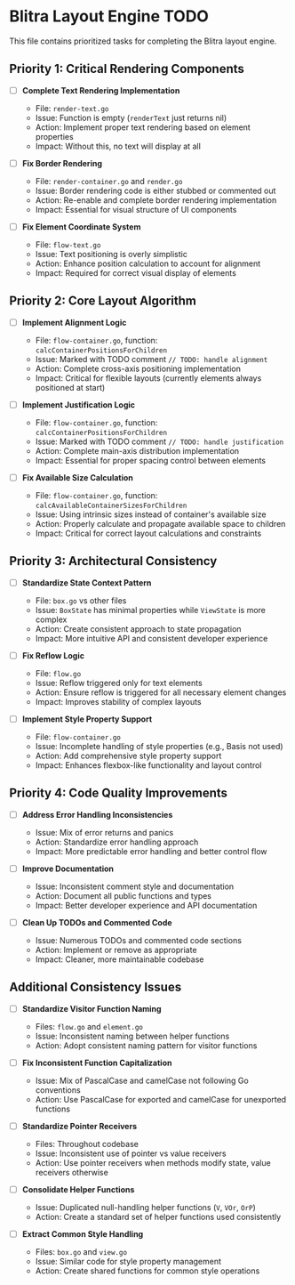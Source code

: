 # Blitra Layout Engine TODO

This file contains prioritized tasks for completing the Blitra layout engine.

## Priority 1: Critical Rendering Components

- [ ] **Complete Text Rendering Implementation**
  - File: `render-text.go`
  - Issue: Function is empty (`renderText` just returns nil)
  - Action: Implement proper text rendering based on element properties
  - Impact: Without this, no text will display at all

- [ ] **Fix Border Rendering**
  - File: `render-container.go` and `render.go`
  - Issue: Border rendering code is either stubbed or commented out
  - Action: Re-enable and complete border rendering implementation
  - Impact: Essential for visual structure of UI components

- [ ] **Fix Element Coordinate System**
  - File: `flow-text.go`
  - Issue: Text positioning is overly simplistic
  - Action: Enhance position calculation to account for alignment
  - Impact: Required for correct visual display of elements

## Priority 2: Core Layout Algorithm

- [ ] **Implement Alignment Logic**
  - File: `flow-container.go`, function: `calcContainerPositionsForChildren`
  - Issue: Marked with TODO comment `// TODO: handle alignment`
  - Action: Complete cross-axis positioning implementation
  - Impact: Critical for flexible layouts (currently elements always positioned at start)

- [ ] **Implement Justification Logic**
  - File: `flow-container.go`, function: `calcContainerPositionsForChildren`
  - Issue: Marked with TODO comment `// TODO: handle justification`
  - Action: Complete main-axis distribution implementation
  - Impact: Essential for proper spacing control between elements

- [ ] **Fix Available Size Calculation**
  - File: `flow-container.go`, function: `calcAvailableContainerSizesForChildren`
  - Issue: Using intrinsic sizes instead of container's available size
  - Action: Properly calculate and propagate available space to children
  - Impact: Critical for correct layout calculations and constraints

## Priority 3: Architectural Consistency

- [ ] **Standardize State Context Pattern**
  - File: `box.go` vs other files
  - Issue: `BoxState` has minimal properties while `ViewState` is more complex
  - Action: Create consistent approach to state propagation
  - Impact: More intuitive API and consistent developer experience

- [ ] **Fix Reflow Logic**
  - File: `flow.go`
  - Issue: Reflow triggered only for text elements
  - Action: Ensure reflow is triggered for all necessary element changes
  - Impact: Improves stability of complex layouts

- [ ] **Implement Style Property Support**
  - File: `flow-container.go`
  - Issue: Incomplete handling of style properties (e.g., Basis not used)
  - Action: Add comprehensive style property support
  - Impact: Enhances flexbox-like functionality and layout control

## Priority 4: Code Quality Improvements

- [ ] **Address Error Handling Inconsistencies**
  - Issue: Mix of error returns and panics
  - Action: Standardize error handling approach
  - Impact: More predictable error handling and better control flow

- [ ] **Improve Documentation**
  - Issue: Inconsistent comment style and documentation
  - Action: Document all public functions and types
  - Impact: Better developer experience and API documentation

- [ ] **Clean Up TODOs and Commented Code**
  - Issue: Numerous TODOs and commented code sections
  - Action: Implement or remove as appropriate
  - Impact: Cleaner, more maintainable codebase

## Additional Consistency Issues

- [ ] **Standardize Visitor Function Naming**
  - Files: `flow.go` and `element.go`
  - Issue: Inconsistent naming between helper functions
  - Action: Adopt consistent naming pattern for visitor functions

- [ ] **Fix Inconsistent Function Capitalization**
  - Issue: Mix of PascalCase and camelCase not following Go conventions
  - Action: Use PascalCase for exported and camelCase for unexported functions

- [ ] **Standardize Pointer Receivers**
  - Files: Throughout codebase
  - Issue: Inconsistent use of pointer vs value receivers
  - Action: Use pointer receivers when methods modify state, value receivers otherwise

- [ ] **Consolidate Helper Functions**
  - Issue: Duplicated null-handling helper functions (`V`, `VOr`, `OrP`)
  - Action: Create a standard set of helper functions used consistently

- [ ] **Extract Common Style Handling**
  - Files: `box.go` and `view.go`
  - Issue: Similar code for style property management
  - Action: Create shared functions for common style operations